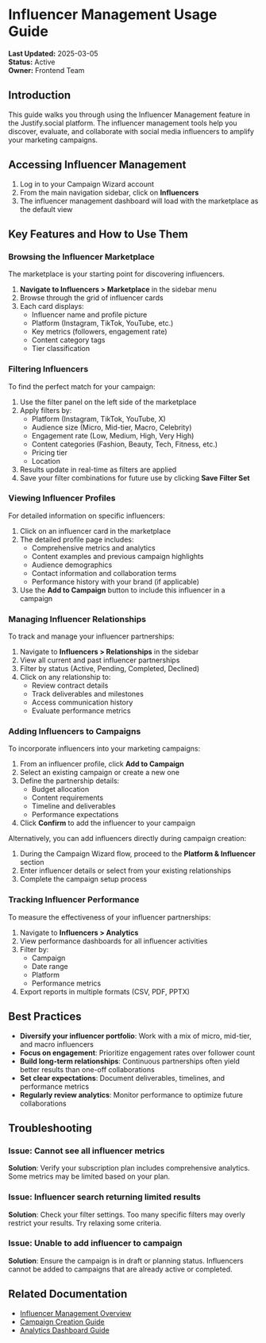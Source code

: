 # Influencer Management Usage Guide

**Last Updated:** 2025-03-05  
**Status:** Active  
**Owner:** Frontend Team

## Introduction

This guide walks you through using the Influencer Management feature in the Justify.social platform. The influencer management tools help you discover, evaluate, and collaborate with social media influencers to amplify your marketing campaigns.

## Accessing Influencer Management

1. Log in to your Campaign Wizard account
2. From the main navigation sidebar, click on **Influencers**
3. The influencer management dashboard will load with the marketplace as the default view

## Key Features and How to Use Them

### Browsing the Influencer Marketplace

The marketplace is your starting point for discovering influencers.

1. **Navigate to Influencers > Marketplace** in the sidebar menu
2. Browse through the grid of influencer cards
3. Each card displays:
   - Influencer name and profile picture
   - Platform (Instagram, TikTok, YouTube, etc.)
   - Key metrics (followers, engagement rate)
   - Content category tags
   - Tier classification

### Filtering Influencers

To find the perfect match for your campaign:

1. Use the filter panel on the left side of the marketplace
2. Apply filters by:
   - Platform (Instagram, TikTok, YouTube, X)
   - Audience size (Micro, Mid-tier, Macro, Celebrity)
   - Engagement rate (Low, Medium, High, Very High)
   - Content categories (Fashion, Beauty, Tech, Fitness, etc.)
   - Pricing tier
   - Location
3. Results update in real-time as filters are applied
4. Save your filter combinations for future use by clicking **Save Filter Set**

### Viewing Influencer Profiles

For detailed information on specific influencers:

1. Click on an influencer card in the marketplace
2. The detailed profile page includes:
   - Comprehensive metrics and analytics
   - Content examples and previous campaign highlights
   - Audience demographics
   - Contact information and collaboration terms
   - Performance history with your brand (if applicable)
3. Use the **Add to Campaign** button to include this influencer in a campaign

### Managing Influencer Relationships

To track and manage your influencer partnerships:

1. Navigate to **Influencers > Relationships** in the sidebar
2. View all current and past influencer partnerships
3. Filter by status (Active, Pending, Completed, Declined)
4. Click on any relationship to:
   - Review contract details
   - Track deliverables and milestones
   - Access communication history
   - Evaluate performance metrics

### Adding Influencers to Campaigns

To incorporate influencers into your marketing campaigns:

1. From an influencer profile, click **Add to Campaign**
2. Select an existing campaign or create a new one
3. Define the partnership details:
   - Budget allocation
   - Content requirements
   - Timeline and deliverables
   - Performance expectations
4. Click **Confirm** to add the influencer to your campaign

Alternatively, you can add influencers directly during campaign creation:

1. During the Campaign Wizard flow, proceed to the **Platform & Influencer** section
2. Enter influencer details or select from your existing relationships
3. Complete the campaign setup process

### Tracking Influencer Performance

To measure the effectiveness of your influencer partnerships:

1. Navigate to **Influencers > Analytics**
2. View performance dashboards for all influencer activities
3. Filter by:
   - Campaign
   - Date range
   - Platform
   - Performance metrics
4. Export reports in multiple formats (CSV, PDF, PPTX)

## Best Practices

- **Diversify your influencer portfolio**: Work with a mix of micro, mid-tier, and macro influencers
- **Focus on engagement**: Prioritize engagement rates over follower count
- **Build long-term relationships**: Continuous partnerships often yield better results than one-off collaborations
- **Set clear expectations**: Document deliverables, timelines, and performance metrics
- **Regularly review analytics**: Monitor performance to optimize future collaborations

## Troubleshooting

### Issue: Cannot see all influencer metrics

**Solution**: Verify your subscription plan includes comprehensive analytics. Some metrics may be limited based on your plan.

### Issue: Influencer search returning limited results

**Solution**: Check your filter settings. Too many specific filters may overly restrict your results. Try relaxing some criteria.

### Issue: Unable to add influencer to campaign

**Solution**: Ensure the campaign is in draft or planning status. Influencers cannot be added to campaigns that are already active or completed.

## Related Documentation

- [Influencer Management Overview](./overview.md)
- [Campaign Creation Guide](../campaign-wizard/usage.md)
- [Analytics Dashboard Guide](../dashboard/usage.md) 